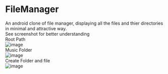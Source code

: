 # FileManager
An android clone of file manager, displaying all the files and thier directories in minimal and attractive way.
</br>
<bold>See screenshot for better understanding</bold>
</br>Root Path</br>
![image](https://user-images.githubusercontent.com/99603170/236693949-35f2ced0-df87-4541-a9e4-8e37643cb986.png)
</br>Music Folder</br>
![image](https://user-images.githubusercontent.com/99603170/236693962-e54795a4-011b-4be7-a89d-a81ef7172928.png)
</br>Create Folder and file</br>
![image](https://user-images.githubusercontent.com/99603170/236693978-ffc86a9d-c2dd-433a-be76-ea6a1bdd458f.png)
